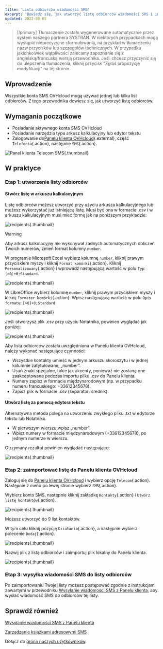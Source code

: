```yaml
---
title: 'Lista odbiorców wiadomości SMS'
excerpt: 'Dowiedz się, jak utworzyć listę odbiorców wiadomości SMS i importować ją do Panelu klienta OVHcloud'
updated: 2022-08-05
---
```


> [!primary]
> Tłumaczenie zostało wygenerowane automatycznie przez system naszego partnera SYSTRAN. W niektórych przypadkach mogą wystąpić nieprecyzyjne sformułowania, na przykład w tłumaczeniu nazw przycisków lub szczegółów technicznych. W przypadku jakichkolwiek wątpliwości zalecamy zapoznanie się z angielską/francuską wersją przewodnika. Jeśli chcesz przyczynić się do ulepszenia tłumaczenia, kliknij przycisk "Zgłóś propozycję modyfikacji" na tej stronie.
>

## Wprowadzenie

Wszystkie konta SMS OVHcloud mogą używać jednej lub kilku list odbiorców. Z tego przewodnika dowiesz się, jak utworzyć listę odbiorców.

## Wymagania początkowe

- Posiadanie aktywnego konta SMS OVHcloud
- Posiadanie narzędzia typu arkusz kalkulacyjny lub edytor tekstu
- Zalogowanie do[Panelu klienta OVHcloud](https://www.ovh.com/auth/?action=gotomanager&from=https://www.ovh.pl/&ovhSubsidiary=pl){.external}, część `Telefonia`{.action}, następnie `SMS`{.action}.

![Panel klienta Telecom SMS](/pages/assets/screens/control_panel/product-selection/telecom/tpl-telecom-03-en-sms.png){.thumbnail}

## W praktyce

### Etap 1: utworzenie listy odbiorców

#### Stwórz listę w arkuszu kalkulacyjnym

Listę odbiorców możesz utworzyć przy użyciu arkusza kalkulacyjnego lub możesz wykorzystać już istniejącą listę. Musi być ona w formacie .csv i w arkuszu kalkulacyjnym musi mieć formę jak na poniższym przykładzie:

![recipients](images/img_4831.png){.thumbnail}

> [!warning]
> Aby arkusz kalkulacyjny nie wykonywał żadnych automatycznych obliczeń Twoich numerów, zmień format kolumny `number`.
>
> W programie Microsoft Excel wybierz kolumnę `number`, kliknij prawym przyciskiem myszy i kliknij `Format komórki`{.action}. Kliknij `Personalizowany`{.action} i wprowadź następującą wartość w polu `Typ`: ```[>0]+0;Standard```.
>
> ![recipients](images/sms-recipientlist-2.png){.thumbnail}
>
> W LibreOffice wybierz kolumnę `number`, kliknij prawym przyciskiem myszy i kliknij `Formater komórki`{.action}. Wpisz następującą wartość w polu `Opis formatu`: ```[>0]+0;Standard```
>
> ![recipients](images/sms-recipientlist-2b.png){.thumbnail}
>

Jeśli otworzysz plik .csv przy użyciu Notatnika, powinien wyglądać jak poniżej:

![recipients](images/sms-recipientlist-1.png){.thumbnail}

Aby lista odbiorców została uwzględniona w Panelu klienta OVHcloud, należy wykonać następujące czynności:

- Wszystkie kontakty umieść w jednym arkuszu skoroszytu i w jednej kolumnie zatytułowanej „number”.
- Usuń znaki specjalne, takie jak akcenty, ponieważ nie zostaną one zaakceptowane podczas importu pliku .csv do Panelu klienta.
- Numery zapisz w formacie międzynarodowym (np. w przypadku numeru francuskiego: +33612345678).
- Zapisz plik w formacie .csv (separator: średnik).

#### Utwórz listę za pomocą edytora tekstu

Alternatywna metoda polega na utworzeniu zwykłego pliku .txt w edytorze tekstu lub Notatniku.

- W pierwszym wierszu wpisz „number”.
- Wpisz numery w formacie międzynarodowym (+33612345678), po jednym numerze w wierszu.

Otrzymany rezultat powinien wyglądać następująco:

![recipients](images/sms-recipientlist-1.png){.thumbnail}

### Etap 2: zaimportować listę do Panelu klienta OVHcloud

Zaloguj się do [Panelu klienta OVHcloud](https://www.ovh.com/auth/?action=gotomanager&from=https://www.ovh.pl/&ovhSubsidiary=pl) i wybierz opcję `Telecom`{.action}. Następnie z menu po lewej stronie wybierz `SMS`{.action}.

Wybierz konto SMS, następnie kliknij zakładkę `Kontakty`{.action} i `Utwórz listę kontaktów`{.action}.

![recipients](images/sms-recipientlist-3b.png){.thumbnail}

Możesz utworzyć do 9 list kontaktów.

W tym celu kliknij pozycję `Działania`{.action}, a następnie wybierz polecenie `Dodaj`{.action}.

![recipients](images/sms-recipientlist-5b.png){.thumbnail}

Nazwij plik z listą odbiorców i zaimportuj plik lokalny do Panelu klienta.

![recipients](images/sms-recipientlist-6b.png){.thumbnail}

### Etap 3: wysyłka wiadomości SMS do listy odbiorców

Po zaimportowaniu Twojej listy możesz postępować zgodnie z instrukcjami zawartymi w przewodniku [Wysyłanie wiadomości SMS z Panelu klienta](/pages/web_cloud/messaging/sms/envoyer_des_sms_depuis_mon_espace_client), aby wysłać wiadomość SMS do odbiorców tej listy.

## Sprawdź również

[Wysyłanie wiadomości SMS z Panelu klienta](/pages/web_cloud/messaging/sms/envoyer_des_sms_depuis_mon_espace_client)

[Zarządzanie książkami adresowymi SMS](/pages/web_cloud/messaging/sms/gerer_mes_carnets_dadresses_sms)

Dołącz do [grona naszych użytkowników](/links/community).
